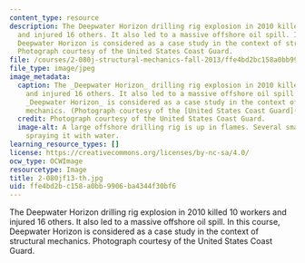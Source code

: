 ```yaml
---
content_type: resource
description: The Deepwater Horizon drilling rig explosion in 2010 killed 10 workers
  and injured 16 others. It also led to a massive offshore oil spill. In this course,
  Deepwater Horizon is considered as a case study in the context of structural mechanics.
  Photograph courtesy of the United States Coast Guard.
file: /courses/2-080j-structural-mechanics-fall-2013/ffe4bd2bc158a0bb9906ba4344f30bf6_2-080jf13-th.jpg
file_type: image/jpeg
image_metadata:
  caption: The _Deepwater Horizon_ drilling rig explosion in 2010 killed 10 workers
    and injured 16 others. It also led to a massive offshore oil spill. In this course,
    _Deepwater Horizon_ is considered as a case study in the context of structural
    mechanics. (Photograph courtesy of the [United States Coast Guard](http://en.wikipedia.org/wiki/File:Deepwater_Horizon_offshore_drilling_unit_on_fire_2010.jpg).)
  credit: Photograph courtesy of the United States Coast Guard.
  image-alt: A large offshore drilling rig is up in flames. Several small ships are
    spraying it with water.
learning_resource_types: []
license: https://creativecommons.org/licenses/by-nc-sa/4.0/
ocw_type: OCWImage
resourcetype: Image
title: 2-080jf13-th.jpg
uid: ffe4bd2b-c158-a0bb-9906-ba4344f30bf6
---
```

The Deepwater Horizon drilling rig explosion in 2010 killed 10 workers and injured 16 others. It also led to a massive offshore oil spill. In this course, Deepwater Horizon is considered as a case study in the context of structural mechanics. Photograph courtesy of the United States Coast Guard.